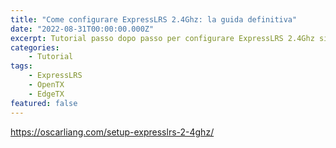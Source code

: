 ```yaml
---
title: "Come configurare ExpressLRS 2.4Ghz: la guida definitiva"
date: "2022-08-31T00:00:00.000Z"
excerpt: Tutorial passo dopo passo per configurare ExpressLRS 2.4Ghz sia su radiocomandi OpenTX che su EdgeTX 
categories: 
    - Tutorial
tags: 
    - ExpressLRS
    - OpenTX
    - EdgeTX
featured: false
---
```


https://oscarliang.com/setup-expresslrs-2-4ghz/